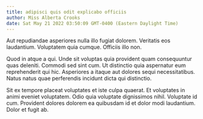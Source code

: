```yaml
---
title: adipisci quis odit explicabo officiis
author: Miss Alberta Crooks
date: Sat May 21 2022 03:50:09 GMT-0400 (Eastern Daylight Time)
---
```

Aut repudiandae asperiores nulla illo fugiat dolorem. Veritatis eos laudantium. Voluptatem quia cumque. Officiis illo non.

 Quod in atque a qui. Unde sit voluptas quia provident quam consequuntur quas deleniti. Commodi sed sint cum. Ut distinctio quia aspernatur eum reprehenderit qui hic. Asperiores a itaque aut dolores sequi necessitatibus. Natus natus quae perferendis incidunt dicta qui distinctio.

 Sit ex tempore placeat voluptates et iste culpa quaerat. Et voluptates in animi eveniet voluptatem. Odio quia voluptate dignissimos nihil. Voluptate id cum. Provident dolores dolorem ea quibusdam id et dolor modi laudantium. Dolor et fugit ab.